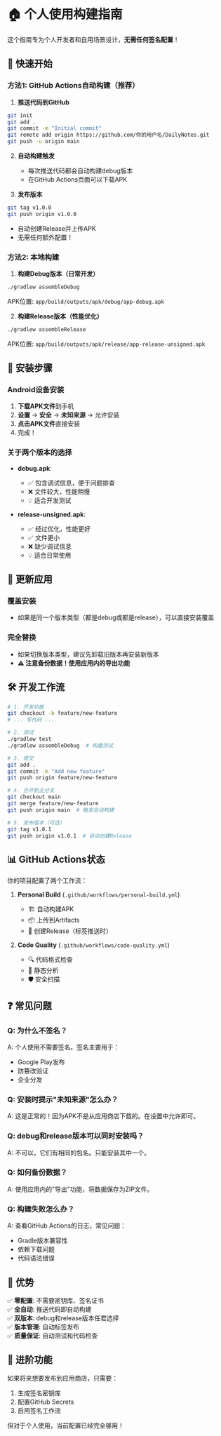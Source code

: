 # 🏠 个人使用构建指南

这个指南专为个人开发者和自用场景设计，**无需任何签名配置**！

## 🚀 快速开始

### 方法1: GitHub Actions自动构建（推荐）

1. **推送代码到GitHub**
```bash
git init
git add .
git commit -m "Initial commit"
git remote add origin https://github.com/你的用户名/DailyNotes.git
git push -u origin main
```

2. **自动构建触发**
   - 每次推送代码都会自动构建debug版本
   - 在GitHub Actions页面可以下载APK

3. **发布版本**
```bash
git tag v1.0.0
git push origin v1.0.0
```
   - 自动创建Release并上传APK
   - 无需任何额外配置！

### 方法2: 本地构建

1. **构建Debug版本（日常开发）**
```bash
./gradlew assembleDebug
```
APK位置: `app/build/outputs/apk/debug/app-debug.apk`

2. **构建Release版本（性能优化）**
```bash
./gradlew assembleRelease
```
APK位置: `app/build/outputs/apk/release/app-release-unsigned.apk`

## 📱 安装步骤

### Android设备安装
1. **下载APK文件**到手机
2. **设置** → **安全** → **未知来源** → 允许安装
3. **点击APK文件**直接安装
4. 完成！

### 关于两个版本的选择
- **debug.apk**: 
  - ✅ 包含调试信息，便于问题排查
  - ❌ 文件较大，性能稍慢
  - 💡 适合开发测试

- **release-unsigned.apk**: 
  - ✅ 经过优化，性能更好
  - ✅ 文件更小
  - ❌ 缺少调试信息
  - 💡 适合日常使用

## 🔄 更新应用

### 覆盖安装
- 如果是同一个版本类型（都是debug或都是release），可以直接安装覆盖

### 完全替换
- 如果切换版本类型，建议先卸载旧版本再安装新版本
- **⚠️ 注意备份数据！使用应用内的导出功能**

## 🛠️ 开发工作流

```bash
# 1. 开发功能
git checkout -b feature/new-feature
# ... 写代码 ...

# 2. 测试
./gradlew test
./gradlew assembleDebug  # 构建测试

# 3. 提交
git add .
git commit -m "Add new feature"
git push origin feature/new-feature

# 4. 合并到主分支
git checkout main
git merge feature/new-feature
git push origin main  # 触发自动构建

# 5. 发布版本（可选）
git tag v1.0.1
git push origin v1.0.1  # 自动创建Release
```

## 📊 GitHub Actions状态

你的项目配置了两个工作流：

1. **Personal Build** (`.github/workflows/personal-build.yml`)
   - 🏗️ 自动构建APK
   - 📦 上传到Artifacts
   - 🚀 创建Release（标签推送时）

2. **Code Quality** (`.github/workflows/code-quality.yml`)
   - 🔍 代码格式检查
   - 🐛 静态分析
   - 🛡️ 安全扫描

## ❓ 常见问题

### Q: 为什么不签名？
A: 个人使用不需要签名。签名主要用于：
- Google Play发布
- 防篡改验证
- 企业分发

### Q: 安装时提示"未知来源"怎么办？
A: 这是正常的！因为APK不是从应用商店下载的。在设置中允许即可。

### Q: debug和release版本可以同时安装吗？
A: 不可以，它们有相同的包名。只能安装其中一个。

### Q: 如何备份数据？
A: 使用应用内的"导出"功能，将数据保存为ZIP文件。

### Q: 构建失败怎么办？
A: 查看GitHub Actions的日志，常见问题：
- Gradle版本兼容性
- 依赖下载问题
- 代码语法错误

## 🎯 优势

✅ **零配置**: 不需要密钥库、签名证书  
✅ **全自动**: 推送代码即自动构建  
✅ **双版本**: debug和release版本任君选择  
✅ **版本管理**: 自动标签发布  
✅ **质量保证**: 自动测试和代码检查  

## 🔮 进阶功能

如果将来想要发布到应用商店，只需要：
1. 生成签名密钥库
2. 配置GitHub Secrets  
3. 启用签名工作流

但对于个人使用，当前配置已经完全够用！